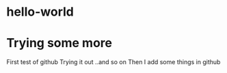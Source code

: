 # hello-world
<H1>Trying some more</H1>
First test of github
Trying it out
..and so on
Then I add some things in github
